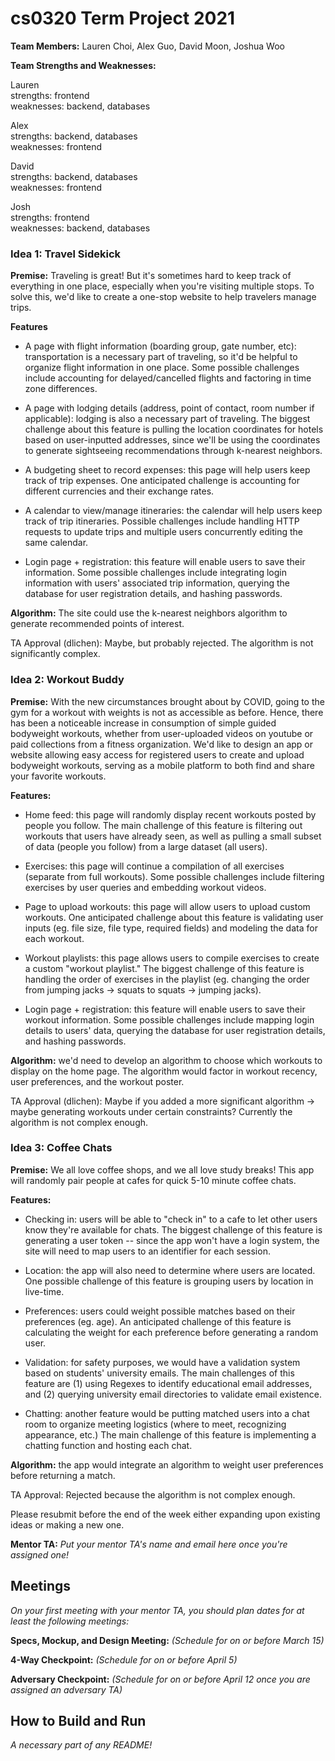 # cs0320 Term Project 2021

**Team Members:**
Lauren Choi, Alex Guo, David Moon, Joshua Woo

**Team Strengths and Weaknesses:**

Lauren  
strengths: frontend  
weaknesses: backend, databases

Alex  
strengths: backend, databases  
weaknesses: frontend

David  
strengths: backend, databases  
weaknesses: frontend

Josh  
strengths: frontend  
weaknesses: backend, databases

### Idea 1: Travel Sidekick
**Premise:** Traveling is great! But it's sometimes hard to keep track of everything in one place, especially when you're visiting multiple stops. To solve this, we'd like to create a one-stop website to help travelers manage trips.

**Features**

- A page with flight information (boarding group, gate number, etc): transportation is a necessary part of traveling, so it'd be helpful to organize flight information in one place. Some possible challenges include accounting for delayed/cancelled flights and factoring in time zone differences.

- A page with lodging details (address, point of contact, room number if applicable): lodging is also a necessary part of traveling. The biggest challenge about this feature is pulling the location coordinates for hotels based on user-inputted addresses, since we'll be using the coordinates to generate sightseeing recommendations through k-nearest neighbors.

- A budgeting sheet to record expenses: this page will help users keep track of trip expenses. One anticipated challenge is accounting for different currencies and their exchange rates.

- A calendar to view/manage itineraries: the calendar will help users keep track of trip itineraries. Possible challenges include handling HTTP requests to update trips and multiple users concurrently editing the same calendar.

- Login page + registration: this feature will enable users to save their information. Some possible challenges include integrating login information with users' associated trip information, querying the database for user registration details, and hashing passwords.

**Algorithm:** The site could use the k-nearest neighbors algorithm to generate recommended points of interest.

TA Approval (dlichen): Maybe, but probably rejected. The algorithm is not significantly complex. 

### Idea 2: Workout Buddy
**Premise:** With the new circumstances brought about by COVID, going to the gym for a workout with weights is not as accessible as before. Hence, there has been a noticeable increase in consumption of simple guided bodyweight workouts, whether from user-uploaded videos on youtube or paid collections from a fitness organization. We'd like to design an app or website allowing easy access for registered users to create and upload bodyweight workouts, serving as a mobile platform to both find and share your favorite workouts.

**Features:**

- Home feed: this page will randomly display recent workouts posted by people you follow. The main challenge of this feature is filtering out workouts that users have already seen, as well as pulling a small subset of data (people you follow) from a large dataset (all users).

- Exercises: this page will continue a compilation of all exercises (separate from full workouts). Some possible challenges include filtering exercises by user queries and embedding workout videos.

- Page to upload workouts: this page will allow users to upload custom workouts. One anticipated challenge about this feature is validating user inputs (eg. file size, file type, required fields) and modeling the data for each workout.

- Workout playlists: this page allows users to compile exercises to create a custom "workout playlist." The biggest challenge of this feature is handling the order of exercises in the playlist (eg. changing the order from jumping jacks -> squats to squats -> jumping jacks).

- Login page + registration: this feature will enable users to save their workout information. Some possible challenges include mapping login details to users' data, querying the database for user registration details, and hashing passwords.

**Algorithm:** we'd need to develop an algorithm to choose which workouts to display on the home page. The algorithm would factor in workout recency, user preferences, and the workout poster.

TA Approval (dlichen): Maybe if you added a more significant algorithm -> maybe generating workouts under certain constraints? Currently the algorithm is not complex enough. 
### Idea 3: Coffee Chats
**Premise:** We all love coffee shops, and we all love study breaks! This app will randomly pair people at cafes for quick 5-10 minute coffee chats.

**Features:**

- Checking in: users will be able to "check in" to a cafe to let other users know they're available for chats. The biggest challenge of this feature is generating a user token -- since the app won't have a login system, the site will need to map users to an identifier for each session.

- Location: the app will also need to determine where users are located. One possible challenge of this feature is grouping users by location in live-time.

- Preferences: users could weight possible matches based on their preferences (eg. age). An anticipated challenge of this feature is calculating the weight for each preference before generating a random user.

- Validation: for safety purposes, we would have a validation system based on students' university emails. The main challenges of this feature are (1) using Regexes to identify educational email addresses, and (2) querying university email directories to validate email existence.

- Chatting: another feature would be putting matched users into a chat room to organize meeting logistics (where to meet, recognizing appearance, etc.) The main challenge of this feature is implementing a chatting function and hosting each chat.

**Algorithm:** the app would integrate an algorithm to weight user preferences before returning a match.

TA Approval: Rejected because the algorithm is not complex enough.

Please resubmit before the end of the week either expanding upon existing ideas or making a new one. 

**Mentor TA:** _Put your mentor TA's name and email here once you're assigned one!_

## Meetings
_On your first meeting with your mentor TA, you should plan dates for at least the following meetings:_

**Specs, Mockup, and Design Meeting:** _(Schedule for on or before March 15)_

**4-Way Checkpoint:** _(Schedule for on or before April 5)_

**Adversary Checkpoint:** _(Schedule for on or before April 12 once you are assigned an adversary TA)_

## How to Build and Run
_A necessary part of any README!_
